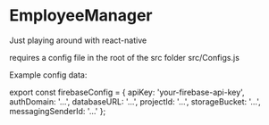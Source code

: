 # EmployeeManager
Just playing around with react-native

requires a config file in the root of the src folder
src/Configs.js

Example config data:

export const firebaseConfig = {
	apiKey: 'your-firebase-api-key',
	authDomain: '...',
	databaseURL: '...',
	projectId: '...',
	storageBucket: '...',
	messagingSenderId: '...'
};
